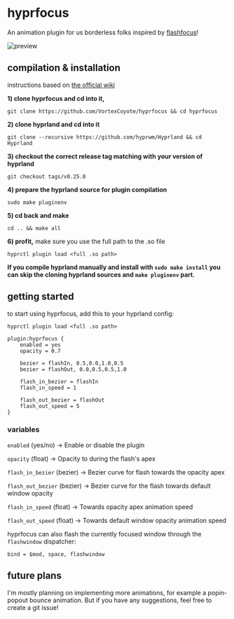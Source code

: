 # hyprfocus

An animation plugin for us borderless folks inspired by [flashfocus](https://github.com/fennerm/flashfocus)!

![preview](hyprfocus.gif)

## compilation & installation

instructions based on [the official wiki](https://wiki.hyprland.org/Plugins/Using-Plugins/#compiling-official-plugins)

**1) clone hyprfocus and cd into it,**

`git clone https://github.com/VortexCoyote/hyprfocus && cd hyprfocus`

**2) clone hyprland and cd into it**

`git clone --recursive https://github.com/hyprwm/Hyprland && cd Hyprland`

**3) checkout the correct release tag matching with your version of hyprland**

`git checkout tags/v0.25.0`

**4) prepare the hyprland source for plugin compilation**

`sudo make pluginenv`

**5) cd back and make**

`cd .. && make all`

**6) profit,** make sure you use the full path to the .so file

`hyprctl plugin load <full .so path>`

**If you compile hyprland manually and install with `sudo make install` you can skip the cloning hyprland sources and `make pluginenv` part.**

## getting started

to start using hyprfocus, add this to your hyprland config:
```
hyprctl plugin load <full .so path>

plugin:hyprfocus {
    enabled = yes
    opacity = 0.7

    bezier = flashIn, 0.5,0.0,1.0,0.5
    bezier = flashOut, 0.0,0.5,0.5,1.0

    flash_in_bezier = flashIn
    flash_in_speed = 1

    flash_out_bezier = flashOut
    flash_out_speed = 5
}
```

### variables

`enabled` (yes/no) -> Enable or disable the plugin

`opacity` (float) -> Opacity to during the flash's apex

`flash_in_bezier` (bezier) -> Bezier curve for flash towards the opacity apex

`flash_out_bezier` (bezier) -> Bezier curve for the flash towards default window opacity

`flash_in_speed` (float) -> Towards opacity apex animation speed

`flash_out_speed` (float) -> Towards default window opacity animation speed


hyprfocus can also flash the currently focused window through the `flashwindow` dispatcher:
```
bind = $mod, space, flashwindow
```

## future plans

I'm mostly planning on implementing more animations, for example a popin-popout bounce animation. But if you have any suggestions, feel free to create a git issue!
